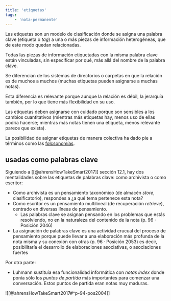 ```yaml
---
title: 'etiquetas'
tags:
    - 'nota-permanente'
---
```

Las etiquetas son un modelo de clasificación donde se asigna una palabra clave (etiqueta o *tag*) a una o más piezas de información heterogéneas, que de este modo quedan relacionadas.

Todas las piezas de información etiquetadas con la misma palabra clave están vinculadas, sin especificar por qué, más allá del nombre de la palabra clave.

Se diferencian de los sistemas de directorios o carpetas en que la relación es de muchos a muchos (muchas etiquetas pueden asignarse a muchas notas).

Esta diferencia es relevante porque aunque la relación es débil, la jerarquía también, por lo que tiene más flexibilidad en su uso.

Las etiquetas deben asignarse con cuidado porque son sensibles a los cambios cuantitativos (mientras más etiquetas hay, menos uso de ellas podría hacerse; mientras más notas tienen una etiqueta, menos relevante parece que exista).

La posibilidad de asignar etiquetas de manera colectiva ha dado pie a términos como las [folcsonomías](https://es.wikipedia.org/wiki/Folcsonom%C3%ADa).

## usadas como palabras clave

Siguiendo a [[@ahrensHowTakeSmart2017]] sección 12.1, hay dos mentalidades sobre las etiquetas de palabras clave: como archivista o como escritor:

- Como archivista es un pensamiento taxonómico (de almacén *store*, clasificatorio), respondes a ¿a qué tema pertenece esta nota?
- Como escritor es un pensamiento multilineal (de recuperación *retrieve*), centrado en diversas líneas de pensamiento.
    - Las palabras clave se asignan pensando en los problemas que estás resolviendo, no en la naturaleza del contenido de la nota (p. 96 · Posición 2046)
- La asignación de palabras clave es una actividad crucual del proceso de pensamiento porque puede llevar a una elaboración más profunda de la nota misma y su conexión con otras (p. 96 · Posición 2053) es decir, posibilitaría el desarrollo de elaboraciones asociativas, o asociaciones fuertes

Por otra parte:

- Luhmann sustituía esa funcionalidad informática con *notas index* donde ponía sólo los *puntos de partida* más importantes para comenzar una conversación. Estos puntos de partida eran notas muy maduras.

![[@ahrensHowTakeSmart2017#^p-94-pos2004]]